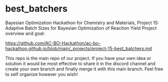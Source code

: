 # best_batchers
Bayesian Optimization Hackathon for Chemistry and Materials, Project 15: Adaptive Batch Sizes for Bayesian Optimization of Reaction Yield
Project overview and goal:

https://github.com/AC-BO-Hackathon/ac-bo-hackathon.github.io/blob/main/_projects/project-15-best_batchers.md

This repo is the main repo of our project. If you have your own idea or solution it would be most effective to share it
in the discord channel and create your own branch and finally merge it with this main branch. 
Feel free to self organize however you wish!
